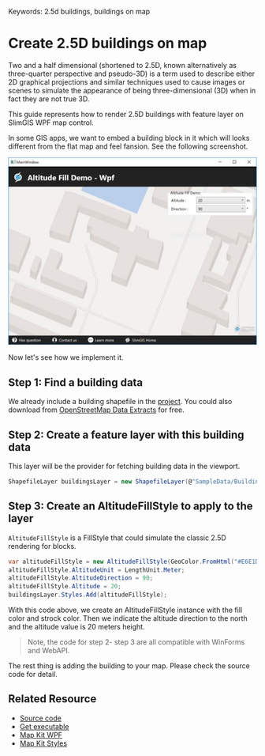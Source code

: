 Keywords: 2.5d buildings, buildings on map

# Create 2.5D buildings on map

<desc>Two and a half dimensional (shortened to 2.5D, known alternatively as three-quarter perspective and pseudo-3D) is a term used to describe either 2D graphical projections and similar techniques used to cause images or scenes to simulate the appearance of being three-dimensional (3D) when in fact they are not true 3D.</desc> 

This guide represents how to render 2.5D buildings with feature layer on SlimGIS WPF map control. 

In some GIS apps, we want to embed a building block in it which will looks different from the flat map and feel fansion. See the following screenshot.

![2.5D building map](https://github.com/SlimGIS/RenderBuildingDemo-Wpf/raw/master/Previews/building-map-wpf.jpg?raw=true)

Now let's see how we implement it.

## Step 1: Find a building data
We already include a building shapefile in the [project](https://github.com/SlimGIS/RenderBuildingDemo-Wpf). You could also download from [OpenStreetMap Data Extracts](http://download.geofabrik.de/) for free.

## Step 2: Create a feature layer with this building data
This layer will be the provider for fetching building data in the viewport.
```csharp
ShapefileLayer buildingsLayer = new ShapefileLayer(@"SampleData/Buildings.shp");
```

## Step 3: Create an AltitudeFillStyle to apply to the layer
`AltitudeFillStyle` is a FillStyle that could simulate the classic 2.5D rendering for blocks.
```csharp
var altitudeFillStyle = new AltitudeFillStyle(GeoColor.FromHtml("#E6E1DF"), GeoColor.FromHtml("#80D3CDCA"), 1);
altitudeFillStyle.AltitudeUnit = LengthUnit.Meter;
altitudeFillStyle.AltitudeDirection = 90;
altitudeFillStyle.Altitude = 20;
buildingsLayer.Styles.Add(altitudeFillStyle);
```
With this code above, we create an AltitudeFillStyle instance with the fill color and strock color. Then we indicate the altitude direction to the north and the altitude value is 20 meters height.

> Note, the code for step 2- step 3 are all compatible with WinForms and WebAPI.

The rest thing is adding the building to your map. Please check the source code for detail.

## Related Resource
- [Source code](https://github.com/SlimGIS/RenderBuildingDemo-Wpf)
- [Get executable](https://github.com/SlimGIS/RenderBuildingDemo-Wpf/releases)
- [Map Kit WPF](https://slimgis.com/products/wpf)
- [Map Kit Styles](https://slimgis.com/documents/styles)




